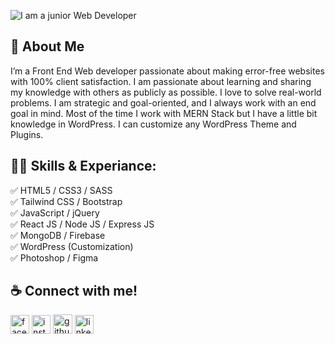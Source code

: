 ![I am a junior Web Developer](https://github.com/towfiqislambd/towfiqislambd/blob/main/Github%20Banner%201920%20x%2000.png)

## 🚀 About Me
I’m a Front End Web developer passionate about making error-free websites with 100% client satisfaction. I am passionate about learning and sharing my knowledge with others as publicly as possible. I love to solve real-world problems. I am strategic and goal-oriented, and I always work with an end goal in mind. Most of the time I work with MERN Stack but I have a little bit knowledge in WordPress. I can customize any WordPress Theme and Plugins.

## 👨‍💻 Skills & Experiance: 
✅ HTML5 / CSS3 / SASS <br> 
✅ Tailwind CSS / Bootstrap <br> 
✅ JavaScript / jQuery <br>
✅ React JS / Node JS / Express JS <br>
✅ MongoDB / Firebase <br>
✅ WordPress (Customization) <br>
✅ Photoshop / Figma

## ☕ Connect with me!
[<img src='https://github.com/towfiqislambd/towfiqislambd/blob/main/facebook.png' alt='facebook' height='30'>](https://www.facebook.com/towfiqislambd)  [<img src='https://github.com/towfiqislambd/towfiqislambd/blob/main/instagram.png' alt='instagram' height='30'>](https://www.instagram.com/towfiqislambd/) [<img src='https://github.com/towfiqislambd/towfiqislambd/blob/main/git.png' alt='github' height='31'>](https://toufiqislambd.blogspot.com) [<img src='https://github.com/towfiqislambd/towfiqislambd/blob/main/linkedin.png' alt='linkedin' height='30'>](https://www.linkedin.com/in/towfiqislambd) 